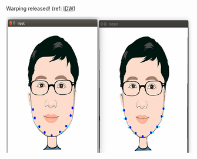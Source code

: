 Warping released! (ref: [IDW](https://en.wikipedia.org/wiki/Inverse_distance_weighting)) 

<img src='result/FaceWarping.png' width=800 height=370>

